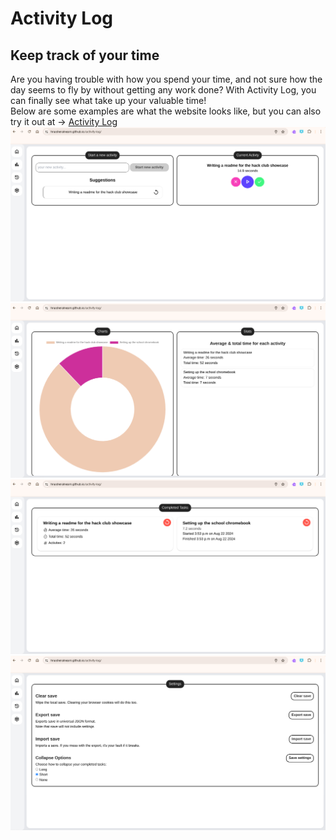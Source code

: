 # Activity Log
## Keep track of your time
Are you having trouble with how you spend your time, and not sure how the day seems to fly by without getting any work done? With Activity Log, you can finally see what take up your valuable time!  
Below are some examples are what the website looks like, but you can also try it out at -> [Activity Log](https://hnasheralneam.github.io/acivity-log)   
![Main page](https://github.com/hnasheralneam/activity-log/blob/main/showcase/main.png)
![Stats page](https://github.com/hnasheralneam/activity-log/blob/main/showcase/graphs.png)
![History page](https://github.com/hnasheralneam/activity-log/blob/main/showcase/history.png)
![Settings page](https://github.com/hnasheralneam/activity-log/blob/main/showcase/settings.png)
